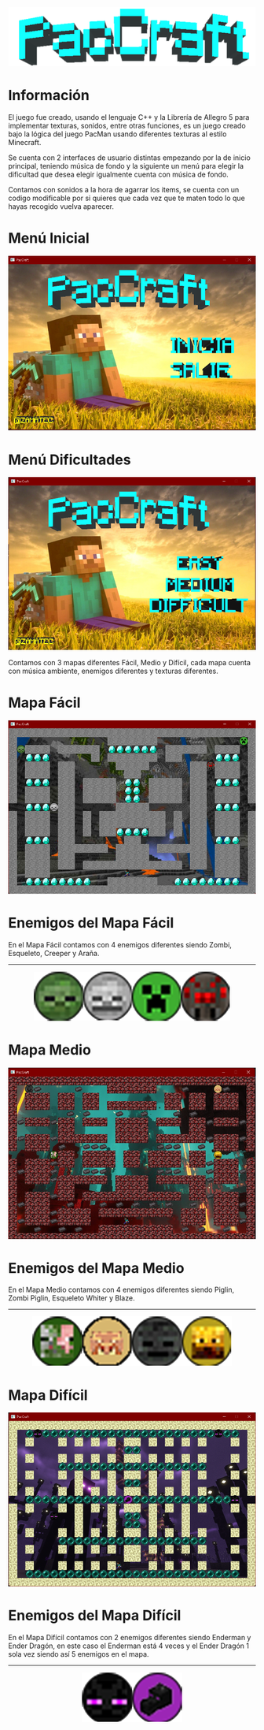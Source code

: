 <p align="center"><img src="PacCraft5/info/paccraft.png" alt="paccraft" height="120px"></p>

# Información

El juego fue creado, usando el lenguaje C++ y la Librería de Allegro 5 para implementar texturas, sonidos, entre otras funciones, es un juego creado bajo la lógica del juego PacMan usando diferentes texturas al estilo Minecraft.

Se cuenta con 2 interfaces de usuario distintas empezando por la de inicio principal, teniendo música de fondo y la siguiente un menú para elegir la dificultad que desea elegir igualmente cuenta con música de fondo.

Contamos con sonidos a la hora de agarrar los items, se cuenta con un codigo modificable por si quieres que cada vez que te maten todo lo que hayas recogido vuelva aparecer.

# Menú Inicial
<p align="center"><img src="PacCraft5/info/Inicio.png"></p>

# Menú Dificultades
<p align="center"><img src="PacCraft5/info/niveles.png"></p>

Contamos con 3 mapas diferentes Fácil, Medio y Difícil, cada mapa cuenta con música ambiente, enemigos diferentes y texturas diferentes.

# Mapa Fácil
<p align="center"><img src="PacCraft5/info/facil.png"></p>

# Enemigos del Mapa Fácil
En el Mapa Fácil contamos con 4 enemigos diferentes siendo Zombi, Esqueleto, Creeper y Araña.
<hr>
<p align="center"><img src="PacCraft5/info/enemigos_facil.png"></p>

# Mapa Medio
<p align="center"><img src="PacCraft5/info/medio.png"></p>

# Enemigos del Mapa Medio
En el Mapa Medio contamos con 4 enemigos diferentes siendo Piglin, Zombi Piglin, Esqueleto Whiter y Blaze.
<hr>
<p align="center"><img src="PacCraft5/info/enemigos_medio.png"></p>

# Mapa Difícil
<p align="center"><img src="PacCraft5/info/dificil.png"></p>

# Enemigos del Mapa Difícil
En el Mapa Difícil contamos con 2 enemigos diferentes siendo Enderman y Ender Dragón, en este caso el Enderman está 4 veces y el Ender Dragón 1 sola vez siendo así 5 enemigos en el mapa.
<hr>
<p align="center"><img src="PacCraft5/info/enemigos_dificil.png"></p>
